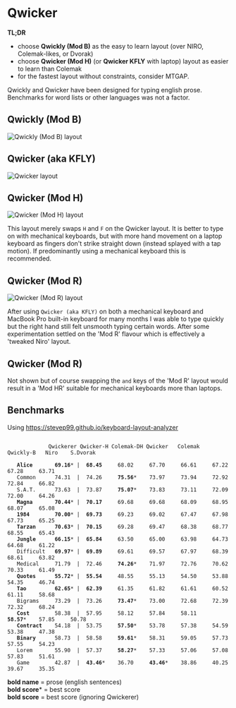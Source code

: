 # Qwicker

**TL;DR**
- choose **Qwickly (Mod B)** as the easy to learn layout (over NIRO, Colemak-likes, or Dvorak)
- choose **Qwicker (Mod H)** (or **Qwicker KFLY** with laptop) layout as easier to learn than Colemak
- for the fastest layout without constraints, consider MTGAP.

Qwickly and Qwicker have been designed for typing english prose. Benchmarks for word lists or other languages was not a factor.

## Qwickly (Mod B)
![Qwickly (Mod B) layout](https://github.com/qwickly-org/Qwicker/blob/master/Qwickly-Mod-B.png)

## Qwicker (aka KFLY)
![Qwicker layout](https://github.com/qwickly-org/Qwicker/blob/master/Qwicker.png)

## Qwicker (Mod H)
![Qwicker (Mod H) layout](https://github.com/qwickly-org/Qwicker/blob/master/Qwicker-Mod-H.png)

This layout merely swaps `H` and `F` on the Qwicker layout. It is better to type on with mechanical keyboards, but with more hand movement on a laptop keyboard as fingers don't strike straight down (instead splayed with a tap motion). If predominantly using a mechanical keyboard this is recommended.

## Qwicker (Mod R)
![Qwicker (Mod R) layout](https://github.com/qwickly-org/Qwicker/blob/master/Qwicker-Mod-R.png)

After using `Qwicker (aka KFLY)` on both a mechanical keyboard and MacBook Pro built-in keyboard for many months I was able to type quickly but the right hand still felt unsmooth typing certain words. After some experimentation settled on the 'Mod R' flavour which is effectively a 'tweaked Niro' layout.

## Qwicker (Mod R)

Not shown but of course swapping the `` and `` keys of the 'Mod R' layout would result in a 'Mod HR' suitable for mechanical keyboards more than laptops.

## Benchmarks

Using https://stevep99.github.io/keyboard-layout-analyzer

<pre><code>
             Qwickerer Qwicker-H Colemak-DH Qwicker   Colemak  Qwickly-B   Niro    S.Dvorak

   <b>Alice</b>       <b>69.16</b>* |  <b>68.45</b>     68.02     67.70     66.61     67.22     67.28     63.71
   Common      74.31  |  74.26     <b>75.56</b>*    73.97     73.94     72.92     72.84     66.82
   S.A.T.      73.63  |  73.87     <b>75.07</b>*    73.83     73.11     72.09     72.00     64.26
   <b>Magna</b>       <b>70.44</b>* |  <b>70.17</b>     69.68     69.68     68.09     68.95     68.07     65.08
   <b>1984</b>        <b>70.00</b>* |  <b>69.73</b>     69.23     69.02     67.47     67.98     67.73     65.25
   <b>Tarzan</b>      <b>70.63</b>* |  <b>70.15</b>     69.28     69.47     68.38     68.77     68.55     65.43
   <b>Jungle</b>      <b>66.15</b>* |  <b>65.84</b>     63.50     65.00     63.98     64.73     64.68     61.22
   Difficult   <b>69.97</b>* |  <b>69.89</b>     69.61     69.57     67.97     68.39     68.61     63.82
   Medical     71.79  |  72.46     <b>74.26</b>*    71.97     72.76     70.62     70.33     61.49
   <b>Quotes</b>      <b>55.72</b>* |  <b>55.54</b>     48.55     55.13     54.50     53.88     54.35     46.74
   <b>Tao</b>         <b>62.65</b>* |  <b>62.39</b>     61.35     61.82     61.61     60.52     61.11     58.68
   Bigrams     73.29  |  73.26     <b>73.47</b>*    73.00     72.68     72.39     72.32     68.24
   <b>Cost</b>        58.38  |  57.95     58.12     57.84     58.11     <b>58.57</b>*    57.85     50.78
   <b>Contract</b>    54.18  |  53.75     <b>57.50</b>*    53.78     57.38     54.59     53.38     47.38
   <b>Binary</b>      58.73  |  58.58     <b>59.61</b>*    58.31     59.05     57.73     57.55     54.23
   Lorem       55.90  |  57.37     <b>58.27</b>*    57.33     57.06     57.08     57.83     51.61
   Game        42.87  |  <b>43.46</b>*    36.70     <b>43.46</b>*    38.86     40.25     39.67     35.35
</code></pre>
<b>bold name</b> = prose (english sentences)<br/>
<b>bold score</b>* = best score<br/>
<b>bold score</b> = best score (ignoring Qwickerer)<br/>
